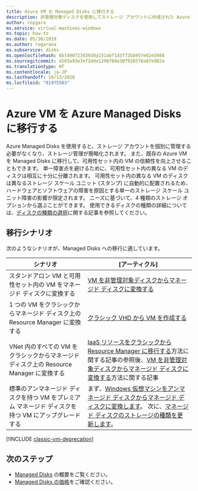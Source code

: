 ```yaml
---
title: Azure VM を Managed Disks に移行する
description: 非管理対象ディスクを使用してストレージ アカウントに作成された Azure 仮想マシンを移行し、Managed Disks を使用できます。
author: roygara
ms.service: virtual-machines-windows
ms.topic: how-to
ms.date: 05/30/2019
ms.author: rogarana
ms.subservice: disks
ms.openlocfilehash: 8b7490723d3930a151abf1d3f72bb957e02e5988
ms.sourcegitcommit: d103a93e7ef2dde1298f04e307920378a87e982a
ms.translationtype: HT
ms.contentlocale: ja-JP
ms.lasthandoff: 10/13/2020
ms.locfileid: "91975503"
---
```

# <a name="migrate-azure-vms-to-managed-disks-in-azure"></a>Azure VM を Azure Managed Disks に移行する

Azure Managed Disks を使用すると、ストレージ アカウントを個別に管理する必要がなくなり、ストレージ管理が簡略化されます。  また、既存の Azure VM を Managed Disks に移行して、可用性セット内の VM の信頼性を向上させることもできます。 単一障害点を避けるために、可用性セット内の異なる VM のディスクは相互に十分に分離されます。 可用性セット内の異なる VM のディスクは異なるストレージ スケール ユニット (スタンプ) に自動的に配置されるため、ハードウェアとソフトウェアの障害を原因とする単一のストレージ スケール ユニット障害の影響が限定されます。
ニーズに基づいて、4 種類のストレージ オプションから選ぶことができます。 使用できるディスクの種類の詳細については、[ディスクの種類の選択](../disks-types.md)に関する記事を参照してください。

## <a name="migration-scenarios"></a>移行シナリオ

次のようなシナリオが、Managed Disks への移行に適しています。

|シナリオ  |[アーティクル]  |
|---------|---------|
|スタンドアロン VM と可用性セット内の VM をマネージド ディスクに変換する     |[VM を非管理対象ディスクからマネージド ディスクに変換する](convert-unmanaged-to-managed-disks.md)         |
|1 つの VM をクラシックからマネージド ディスク上の Resource Manager に変換する     |[クラシック VHD から VM を作成する](create-vm-specialized-portal.md)         |
|VNet 内のすべての VM をクラシックからマネージド ディスク上の Resource Manager に変換する     |[IaaS リソースをクラシックから Resource Manager に移行する](migration-classic-resource-manager-ps.md)方法に関する記事の参照後、[VM を非管理対象ディスクからマネージド ディスクに変換する](convert-unmanaged-to-managed-disks.md)方法に関する記事         |
|標準のアンマネージド ディスクを持つ VM をプレミアム マネージド ディスクを持つ VM にアップグレードする     | まず、[Windows 仮想マシンをアンマネージド ディスクからマネージド ディスクに変換します](convert-unmanaged-to-managed-disks.md)。 次に、[マネージド ディスクのストレージの種類を更新します](convert-disk-storage.md)。         |

[!INCLUDE [classic-vm-deprecation](../../../includes/classic-vm-deprecation.md)]

## <a name="next-steps"></a>次のステップ

- [Managed Disks](../managed-disks-overview.md) の概要をご覧ください。
- [Managed Disks の価格](https://azure.microsoft.com/pricing/details/managed-disks/)をご確認ください。